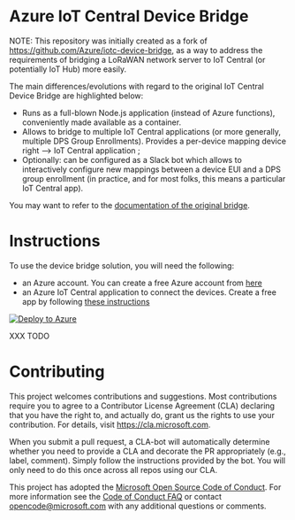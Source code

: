 # Azure IoT Central Device Bridge

NOTE: This repository was initially created as a fork of https://github.com/Azure/iotc-device-bridge, as a way to address the requirements of bridging a LoRaWAN network server to IoT Central (or potentially IoT Hub) more easily. 

The main differences/evolutions with regard to the original IoT Central Device Bridge are highlighted below:
- Runs as a full-blown Node.js application (instead of Azure functions), conveniently made available as a container. 
- Allows to bridge to multiple IoT Central applications (or more generally, multiple DPS Group Enrollments). Provides a per-device mapping device right --> IoT Central application ;
- Optionally: can be configured as a Slack bot which allows to interactively configure new mappings between a device EUI and a DPS group enrollment (in practice, and for most folks, this means a particular IoT Central app).

You may want to refer to the [documentation of the original bridge](https://github.com/Azure/iotc-device-bridge/blob/master/README.md).

# Instructions

To use the device bridge solution, you will need the following:
- an Azure account. You can create a free Azure account from [here](https://aka.ms/aft-iot)
- an Azure IoT Central application to connect the devices. Create a free app by following [these instructions](https://docs.microsoft.com/en-us/azure/iot-central/quick-deploy-iot-central)

[![Deploy to Azure](https://azuredeploy.net/deploybutton.png)](https://portal.azure.com/#create/Microsoft.Template/uri/https%3A%2F%2Fraw.githubusercontent.com%2Fkartben%2Fiotc-device-bridge-standalone-multidps%2Fmaster%2Fazuredeploy.json)

XXX TODO


# Contributing

This project welcomes contributions and suggestions.  Most contributions require you to agree to a
Contributor License Agreement (CLA) declaring that you have the right to, and actually do, grant us
the rights to use your contribution. For details, visit https://cla.microsoft.com.

When you submit a pull request, a CLA-bot will automatically determine whether you need to provide
a CLA and decorate the PR appropriately (e.g., label, comment). Simply follow the instructions
provided by the bot. You will only need to do this once across all repos using our CLA.

This project has adopted the [Microsoft Open Source Code of Conduct](https://opensource.microsoft.com/codeofconduct/).
For more information see the [Code of Conduct FAQ](https://opensource.microsoft.com/codeofconduct/faq/) or
contact [opencode@microsoft.com](mailto:opencode@microsoft.com) with any additional questions or comments.
